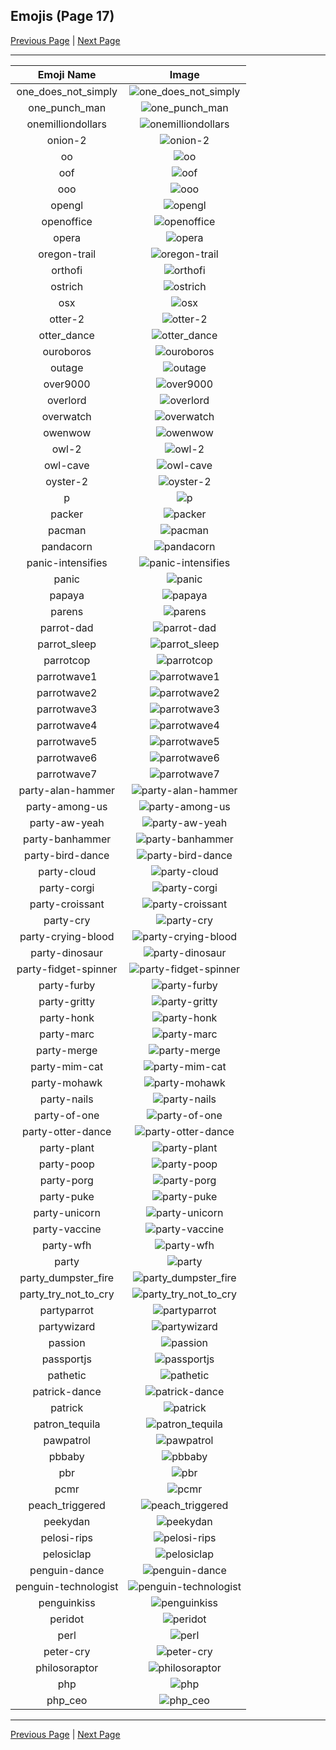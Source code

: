 
## Emojis (Page 17)

[Previous Page](/docs/denverdevs/page-n-0016.md)
  | [Next Page](/docs/denverdevs/page-p-0018.md)

<hr />

|Emoji Name|Image|
| :-: | :-: |
|one_does_not_simply| ![one_does_not_simply](/emojis/denverdevs/one_does_not_simply.png)|
|one_punch_man| ![one_punch_man](/emojis/denverdevs/one_punch_man.png)|
|onemilliondollars| ![onemilliondollars](/emojis/denverdevs/onemilliondollars.gif)|
|onion-2| ![onion-2](/emojis/denverdevs/onion-2.png)|
|oo| ![oo](/emojis/denverdevs/oo.png)|
|oof| ![oof](/emojis/denverdevs/oof.png)|
|ooo| ![ooo](/emojis/denverdevs/ooo.png)|
|opengl| ![opengl](/emojis/denverdevs/opengl.png)|
|openoffice| ![openoffice](/emojis/denverdevs/openoffice.png)|
|opera| ![opera](/emojis/denverdevs/opera.png)|
|oregon-trail| ![oregon-trail](/emojis/denverdevs/oregon-trail.png)|
|orthofi| ![orthofi](/emojis/denverdevs/orthofi.png)|
|ostrich| ![ostrich](/emojis/denverdevs/ostrich.jpg)|
|osx| ![osx](/emojis/denverdevs/osx.png)|
|otter-2| ![otter-2](/emojis/denverdevs/otter-2.jpg)|
|otter_dance| ![otter_dance](/emojis/denverdevs/otter_dance.gif)|
|ouroboros| ![ouroboros](/emojis/denverdevs/ouroboros.png)|
|outage| ![outage](/emojis/denverdevs/outage.png)|
|over9000| ![over9000](/emojis/denverdevs/over9000.gif)|
|overlord| ![overlord](/emojis/denverdevs/overlord.gif)|
|overwatch| ![overwatch](/emojis/denverdevs/overwatch.jpg)|
|owenwow| ![owenwow](/emojis/denverdevs/owenwow.png)|
|owl-2| ![owl-2](/emojis/denverdevs/owl-2.png)|
|owl-cave| ![owl-cave](/emojis/denverdevs/owl-cave.jpg)|
|oyster-2| ![oyster-2](/emojis/denverdevs/oyster-2.png)|
|p| ![p](/emojis/denverdevs/p.jpg)|
|packer| ![packer](/emojis/denverdevs/packer.png)|
|pacman| ![pacman](/emojis/denverdevs/pacman.png)|
|pandacorn| ![pandacorn](/emojis/denverdevs/pandacorn.png)|
|panic-intensifies| ![panic-intensifies](/emojis/denverdevs/panic-intensifies.gif)|
|panic| ![panic](/emojis/denverdevs/panic.png)|
|papaya| ![papaya](/emojis/denverdevs/papaya.png)|
|parens| ![parens](/emojis/denverdevs/parens.png)|
|parrot-dad| ![parrot-dad](/emojis/denverdevs/parrot-dad.gif)|
|parrot_sleep| ![parrot_sleep](/emojis/denverdevs/parrot_sleep.gif)|
|parrotcop| ![parrotcop](/emojis/denverdevs/parrotcop.gif)|
|parrotwave1| ![parrotwave1](/emojis/denverdevs/parrotwave1.gif)|
|parrotwave2| ![parrotwave2](/emojis/denverdevs/parrotwave2.gif)|
|parrotwave3| ![parrotwave3](/emojis/denverdevs/parrotwave3.gif)|
|parrotwave4| ![parrotwave4](/emojis/denverdevs/parrotwave4.gif)|
|parrotwave5| ![parrotwave5](/emojis/denverdevs/parrotwave5.gif)|
|parrotwave6| ![parrotwave6](/emojis/denverdevs/parrotwave6.gif)|
|parrotwave7| ![parrotwave7](/emojis/denverdevs/parrotwave7.gif)|
|party-alan-hammer| ![party-alan-hammer](/emojis/denverdevs/party-alan-hammer.gif)|
|party-among-us| ![party-among-us](/emojis/denverdevs/party-among-us.gif)|
|party-aw-yeah| ![party-aw-yeah](/emojis/denverdevs/party-aw-yeah.gif)|
|party-banhammer| ![party-banhammer](/emojis/denverdevs/party-banhammer.gif)|
|party-bird-dance| ![party-bird-dance](/emojis/denverdevs/party-bird-dance.gif)|
|party-cloud| ![party-cloud](/emojis/denverdevs/party-cloud.gif)|
|party-corgi| ![party-corgi](/emojis/denverdevs/party-corgi.gif)|
|party-croissant| ![party-croissant](/emojis/denverdevs/party-croissant.gif)|
|party-cry| ![party-cry](/emojis/denverdevs/party-cry.png)|
|party-crying-blood| ![party-crying-blood](/emojis/denverdevs/party-crying-blood.gif)|
|party-dinosaur| ![party-dinosaur](/emojis/denverdevs/party-dinosaur.gif)|
|party-fidget-spinner| ![party-fidget-spinner](/emojis/denverdevs/party-fidget-spinner.gif)|
|party-furby| ![party-furby](/emojis/denverdevs/party-furby.gif)|
|party-gritty| ![party-gritty](/emojis/denverdevs/party-gritty.gif)|
|party-honk| ![party-honk](/emojis/denverdevs/party-honk.gif)|
|party-marc| ![party-marc](/emojis/denverdevs/party-marc.gif)|
|party-merge| ![party-merge](/emojis/denverdevs/party-merge.gif)|
|party-mim-cat| ![party-mim-cat](/emojis/denverdevs/party-mim-cat.gif)|
|party-mohawk| ![party-mohawk](/emojis/denverdevs/party-mohawk.gif)|
|party-nails| ![party-nails](/emojis/denverdevs/party-nails.gif)|
|party-of-one| ![party-of-one](/emojis/denverdevs/party-of-one.png)|
|party-otter-dance| ![party-otter-dance](/emojis/denverdevs/party-otter-dance.gif)|
|party-plant| ![party-plant](/emojis/denverdevs/party-plant.gif)|
|party-poop| ![party-poop](/emojis/denverdevs/party-poop.gif)|
|party-porg| ![party-porg](/emojis/denverdevs/party-porg.gif)|
|party-puke| ![party-puke](/emojis/denverdevs/party-puke.png)|
|party-unicorn| ![party-unicorn](/emojis/denverdevs/party-unicorn.gif)|
|party-vaccine| ![party-vaccine](/emojis/denverdevs/party-vaccine.gif)|
|party-wfh| ![party-wfh](/emojis/denverdevs/party-wfh.gif)|
|party| ![party](/emojis/denverdevs/party.gif)|
|party_dumpster_fire| ![party_dumpster_fire](/emojis/denverdevs/party_dumpster_fire.gif)|
|party_try_not_to_cry| ![party_try_not_to_cry](/emojis/denverdevs/party_try_not_to_cry.gif)|
|partyparrot| ![partyparrot](/emojis/denverdevs/partyparrot.gif)|
|partywizard| ![partywizard](/emojis/denverdevs/partywizard.gif)|
|passion| ![passion](/emojis/denverdevs/passion.png)|
|passportjs| ![passportjs](/emojis/denverdevs/passportjs.png)|
|pathetic| ![pathetic](/emojis/denverdevs/pathetic.png)|
|patrick-dance| ![patrick-dance](/emojis/denverdevs/patrick-dance.gif)|
|patrick| ![patrick](/emojis/denverdevs/patrick.png)|
|patron_tequila| ![patron_tequila](/emojis/denverdevs/patron_tequila.png)|
|pawpatrol| ![pawpatrol](/emojis/denverdevs/pawpatrol.png)|
|pbbaby| ![pbbaby](/emojis/denverdevs/pbbaby.png)|
|pbr| ![pbr](/emojis/denverdevs/pbr.jpg)|
|pcmr| ![pcmr](/emojis/denverdevs/pcmr.png)|
|peach_triggered| ![peach_triggered](/emojis/denverdevs/peach_triggered.gif)|
|peekydan| ![peekydan](/emojis/denverdevs/peekydan.gif)|
|pelosi-rips| ![pelosi-rips](/emojis/denverdevs/pelosi-rips.png)|
|pelosiclap| ![pelosiclap](/emojis/denverdevs/pelosiclap.png)|
|penguin-dance| ![penguin-dance](/emojis/denverdevs/penguin-dance.gif)|
|penguin-technologist| ![penguin-technologist](/emojis/denverdevs/penguin-technologist.png)|
|penguinkiss| ![penguinkiss](/emojis/denverdevs/penguinkiss.gif)|
|peridot| ![peridot](/emojis/denverdevs/peridot.png)|
|perl| ![perl](/emojis/denverdevs/perl.jpg)|
|peter-cry| ![peter-cry](/emojis/denverdevs/peter-cry.gif)|
|philosoraptor| ![philosoraptor](/emojis/denverdevs/philosoraptor.png)|
|php| ![php](/emojis/denverdevs/php.png)|
|php_ceo| ![php_ceo](/emojis/denverdevs/php_ceo.png)|

<hr/>

[Previous Page](/docs/denverdevs/page-n-0016.md)
  | [Next Page](/docs/denverdevs/page-p-0018.md)